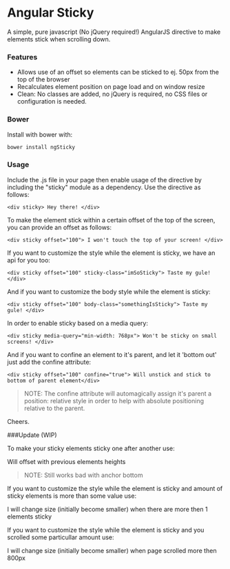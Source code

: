 Angular Sticky
==============

A simple, pure javascript (No jQuery required!) AngularJS directive to make elements stick when scrolling down.

### Features

  * Allows use of an offset so elements can be sticked to ej. 50px from the top of the browser
  * Recalculates element position on page load and on window resize
  * Clean: No classes are added, no jQuery is required, no CSS files or configuration is needed.


### Bower

Install with bower with:

```bash
bower install ngSticky
```


### Usage

Include the .js file in your page then enable usage of the directive by including the "sticky" module
as a dependency. Use the directive as follows:

    <div sticky> Hey there! </div>

To make the element stick within a certain offset of the top of the screen, you can provide an offset as follows:

    <div sticky offset="100"> I won't touch the top of your screen! </div>

If you want to customize the style while the element is sticky, we have an api for you too:

    <div sticky offset="100" sticky-class="imSoSticky"> Taste my gule! </div>

And if you want to customize the body style while the element is sticky:

    <div sticky offset="100" body-class="somethingIsSticky"> Taste my gule! </div>

In order to enable sticky based on a media query:

    <div sticky media-query="min-width: 768px"> Won't be sticky on small screens! </div>

And if you want to confine an element to it's parent, and let it 'bottom out' just add the confine attribute:

    <div sticky offset="100" confine="true"> Will unstick and stick to bottom of parent element</div>

> NOTE: The confine attribute will automagically assign it's parent a position: relative style in order to help with absolute positioning relative to the parent.
 
Cheers.


###Update (WIP)

To make your sticky elements sticky one after another use:
    <div sticky ensure-Offset="true"> Will offset with previous elements heights </div>

> NOTE: Still works bad with anchor bottom


If you want to customize the style while the element is sticky and amount of sticky elements is more than some value use:
    <div sticky  compact-On-Count="1" compact-Class="CompactClass">I will change size (initially become smaller) when there are more then 1 elements sticky</div>


If you want to customize the style while the element is sticky and you scrolled some particullar amount use:
    <div sticky  compact-Offset="800px" compact-Class="CompactClass">I will change size (initially become smaller) when page scrolled more then 800px </div>
